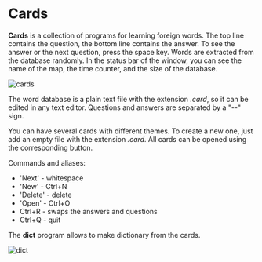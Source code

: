 # Cards

**Cards** is a collection of programs for learning foreign words. The top line contains the question, the bottom line contains the answer. 
To see the answer or the next question, press the space key. Words are extracted from the database randomly. 
In the status bar of the window, you can see the name of the map, the time counter, and the size of the database.

![cards](https://user-images.githubusercontent.com/20392522/145085000-6f88c521-5e4d-45a9-9601-f97e381080fd.png)

The word database is a plain text file with the extension _.card_, so it can be edited in any text editor. 
Questions and answers are separated by a "--" sign.

You can have several cards with different themes. To create a new one, just add an empty file with the extension _.card_.
All cards can be opened using the corresponding button. 

Commands and aliases:
* 'Next' - whitespace
* 'New' - Ctrl+N
* 'Delete' - delete
* 'Open' - Ctrl+O
* Ctrl+R - swaps the answers and questions
* Ctrl+Q - quit

The **dict** program allows to make dictionary from the cards.

![dict](https://user-images.githubusercontent.com/20392522/145085005-b87b6f4b-985b-4abb-a828-78ea539dad08.png)

